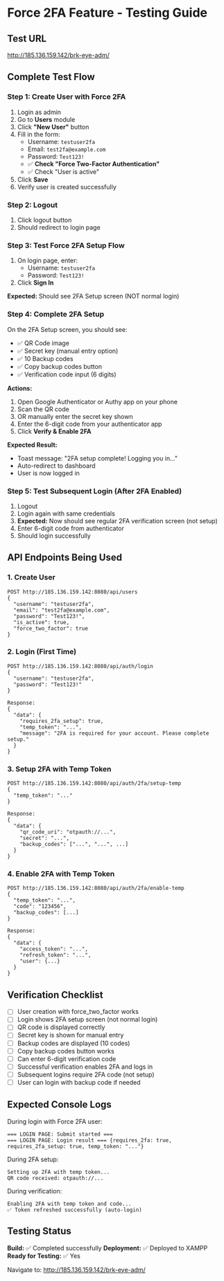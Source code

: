 # Force 2FA Feature - Testing Guide

## Test URL
http://185.136.159.142/brk-eye-adm/

## Complete Test Flow

### Step 1: Create User with Force 2FA
1. Login as admin
2. Go to **Users** module
3. Click **"New User"** button
4. Fill in the form:
   - Username: `testuser2fa`
   - Email: `test2fa@example.com`
   - Password: `Test123!`
   - ✅ **Check "Force Two-Factor Authentication"**
   - ✅ Check "User is active"
5. Click **Save**
6. Verify user is created successfully

### Step 2: Logout
1. Click logout button
2. Should redirect to login page

### Step 3: Test Force 2FA Setup Flow
1. On login page, enter:
   - Username: `testuser2fa`
   - Password: `Test123!`
2. Click **Sign In**

**Expected:** Should see 2FA Setup screen (NOT normal login)

### Step 4: Complete 2FA Setup
On the 2FA Setup screen, you should see:
- ✅ QR Code image
- ✅ Secret key (manual entry option)
- ✅ 10 Backup codes
- ✅ Copy backup codes button
- ✅ Verification code input (6 digits)

**Actions:**
1. Open Google Authenticator or Authy app on your phone
2. Scan the QR code
3. OR manually enter the secret key shown
4. Enter the 6-digit code from your authenticator app
5. Click **Verify & Enable 2FA**

**Expected Result:** 
- Toast message: "2FA setup complete! Logging you in..."
- Auto-redirect to dashboard
- User is now logged in

### Step 5: Test Subsequent Login (After 2FA Enabled)
1. Logout
2. Login again with same credentials
3. **Expected:** Now should see regular 2FA verification screen (not setup)
4. Enter 6-digit code from authenticator
5. Should login successfully

## API Endpoints Being Used

### 1. Create User
```
POST http://185.136.159.142:8080/api/users
{
  "username": "testuser2fa",
  "email": "test2fa@example.com",
  "password": "Test123!",
  "is_active": true,
  "force_two_factor": true
}
```

### 2. Login (First Time)
```
POST http://185.136.159.142:8080/api/auth/login
{
  "username": "testuser2fa",
  "password": "Test123!"
}

Response:
{
  "data": {
    "requires_2fa_setup": true,
    "temp_token": "...",
    "message": "2FA is required for your account. Please complete setup."
  }
}
```

### 3. Setup 2FA with Temp Token
```
POST http://185.136.159.142:8080/api/auth/2fa/setup-temp
{
  "temp_token": "..."
}

Response:
{
  "data": {
    "qr_code_uri": "otpauth://...",
    "secret": "...",
    "backup_codes": ["...", "...", ...]
  }
}
```

### 4. Enable 2FA with Temp Token
```
POST http://185.136.159.142:8080/api/auth/2fa/enable-temp
{
  "temp_token": "...",
  "code": "123456",
  "backup_codes": [...]
}

Response:
{
  "data": {
    "access_token": "...",
    "refresh_token": "...",
    "user": {...}
  }
}
```

## Verification Checklist

- [ ] User creation with force_two_factor works
- [ ] Login shows 2FA setup screen (not normal login)
- [ ] QR code is displayed correctly
- [ ] Secret key is shown for manual entry
- [ ] Backup codes are displayed (10 codes)
- [ ] Copy backup codes button works
- [ ] Can enter 6-digit verification code
- [ ] Successful verification enables 2FA and logs in
- [ ] Subsequent logins require 2FA code (not setup)
- [ ] User can login with backup code if needed

## Expected Console Logs

During login with Force 2FA user:
```
=== LOGIN PAGE: Submit started ===
=== LOGIN PAGE: Login result === {requires_2fa: true, requires_2fa_setup: true, temp_token: "..."}
```

During 2FA setup:
```
Setting up 2FA with temp token...
QR code received: otpauth://...
```

During verification:
```
Enabling 2FA with temp token and code...
✅ Token refreshed successfully (auto-login)
```

## Testing Status

**Build:** ✅ Completed successfully
**Deployment:** ✅ Deployed to XAMPP
**Ready for Testing:** ✅ Yes

Navigate to: http://185.136.159.142/brk-eye-adm/
